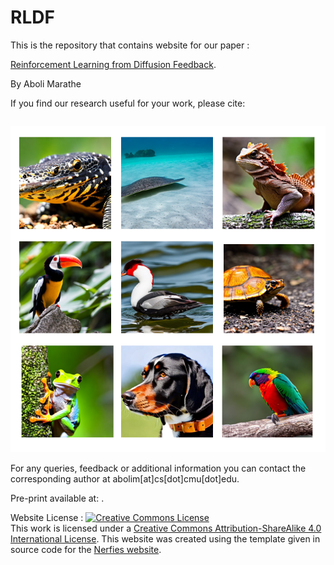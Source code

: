 # RLDF

This is the repository that contains website for our paper :

[Reinforcement Learning from Diffusion Feedback](https://arxiv.org/pdf/x.pdf).

By Aboli Marathe

If you find our research useful for your work, please cite: 
```

```

![Sample](sample.png)



For any queries, feedback or additional information you can contact the corresponding author at abolim[at]cs[dot]cmu[dot]edu.


Pre-print available at: .

 Website License : <a rel="license" href="http://creativecommons.org/licenses/by-sa/4.0/"><img alt="Creative Commons License" style="border-width:0" src="https://i.creativecommons.org/l/by-sa/4.0/88x31.png" /></a><br />This work is licensed under a <a rel="license" href="http://creativecommons.org/licenses/by-sa/4.0/">Creative Commons Attribution-ShareAlike 4.0 International License</a>.
 This website was created using the template given in source code for the [Nerfies website](https://nerfies.github.io). <br> <br> <br>
